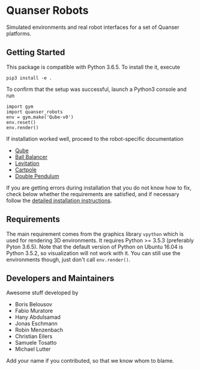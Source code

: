 Quanser Robots
==============

Simulated environments and real robot interfaces for a set of Quanser platforms.


Getting Started
---------------
This package is compatible with Python 3.6.5. To install the it, execute

    pip3 install -e .

To confirm that the setup was successful, launch a Python3 console and run
    
    import gym
    import quanser_robots
    env = gym.make('Qube-v0')
    env.reset()
    env.render()

If installation worked well, proceed to the robot-specific documentation

- [Qube](quanser_robots/qube/Readme.md)
- [Ball Balancer](quanser_robots/ball_balancer/Readme.md)
- [Levitation](quanser_robots/levitation/Readme.md)
- [Cartpole](quanser_robots/cartpole/Readme.md)
- [Double Pendulum](quanser_robots/double_pendulum/Readme.md)

If you are getting errors during installation that you do not know how to fix,
check below whether the requirements are satisfied, and if necessary follow
the [detailed installation instructions](Install.md).


Requirements
------------
The main requirement comes from the graphics library `vpython`
which is used for rendering 3D environments.
It requires Python >= 3.5.3 (preferably Pyton 3.6.5).
Note that the default version of Python on Ubuntu 16.04 is Python 3.5.2,
so visualization will not work with it.
You can still use the environments though, just don't call `env.render()`.


Developers and Maintainers
--------------------------
Awesome stuff developed by
- Boris Belousov
- Fabio Muratore
- Hany Abdulsamad
- Jonas Eschmann
- Robin Menzenbach
- Christian Eilers
- Samuele Tosatto
- Michael Lutter

Add your name if you contributed, so that we know whom to blame.
